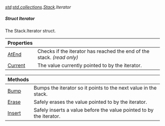 _[std](../../modules/std/std-module.md):[std.collections](../../modules/std/std-collections.md).[Stack<T>](../../modules/std/std-collections-stack.md).Iterator_
##### Struct Iterator
The Stack.Iterator struct.

| Properties | |
|:---|:---|
| [AtEnd](std-collections-stack<t?>-iterator-atend.md) | Checks if the iterator has reached the end of the stack. _(read only)_ |
| [Current](std-collections-stack<t?>-iterator-current.md) | The value currently pointed to by the iterator. |

| Methods | |
|:---|:---|
| [Bump](std-collections-stack<t?>-iterator-bump.md) | Bumps the iterator so it points to the next value in the stack. |
| [Erase](std-collections-stack<t?>-iterator-erase.md) | Safely erases the value pointed to by the iterator. |
| [Insert](std-collections-stack<t?>-iterator-insert.md) | Safely inserts a value before the value pointed to by the iterator. |
